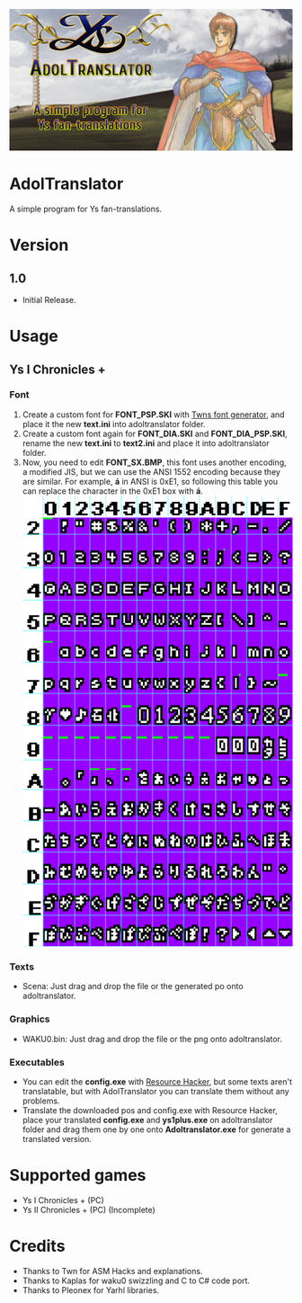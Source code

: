 ![AdolTranslator](https://github.com/Darkmet98/AdolTranslator/blob/main/Images/AdolBanner.jpg?raw=true)
# AdolTranslator
A simple program for Ys fan-translations.

# Version

## 1.0
* Initial Release.

# Usage

## Ys I Chronicles +

### Font
1. Create a custom font for **FONT_PSP.SKI** with [ Twns font generator](https://github.com/TwnKey/YsIFontConverter " Twn font generator"), and place it the new **text.ini** into adoltranslator folder.
2. Create a custom font again for **FONT_DIA.SKI** and **FONT_DIA_PSP.SKI**, rename the new **text.ini** to **text2.ini** and place it into adoltranslator folder.
3. Now,  you need to edit **FONT_SX.BMP**, this font uses another encoding, a modified JIS, but we can use the ANSI 1552 encoding because they are similar.
For example, **á** in ANSI is 0xE1, so following this table you can replace the character in the 0xE1 box with **á**.
![font_layout.jpg](https://github.com/Darkmet98/AdolTranslator/blob/main/Images/font_layout.png?raw=true)

### Texts
* Scena: Just drag and drop the file or the generated po onto adoltranslator.

### Graphics
* WAKU0.bin: Just drag and drop the file or the png onto adoltranslator.

### Executables
* You can edit the **config.exe** with [Resource Hacker](http://www.angusj.com/resourcehacker/ "Resource Hacker"), but some texts aren't translatable, but with AdolTranslator you can translate them without any problems.
* Translate the downloaded pos and config.exe with Resource Hacker, place your translated **config.exe** and **ys1plus.exe** on adoltranslator folder and drag them one by one onto **Adoltranslator.exe** for generate a translated version.


# Supported games
* Ys I Chronicles + (PC)
* Ys II Chronicles + (PC) (Incomplete)

# Credits
* Thanks to Twn for ASM Hacks and explanations.
* Thanks to Kaplas for waku0 swizzling and C to C# code port.
* Thanks to Pleonex for Yarhl libraries.
